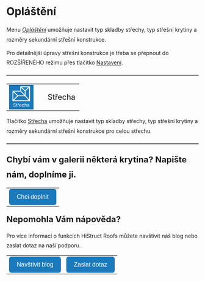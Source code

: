 <!DOCTYPE html>
<html>
<head>
  <meta charset="UTF-8">
  <title>Opláštění</title>
</head>

<style>
    body{ /* Nastavení okrajů a řádkování pro celý dokument */
      line-height: 1.8;
      padding-top: 30px;
      padding-right: 30px;
      padding-bottom: 30px;
      padding-left: 30px;
    }
    h1{ /* Styl hlavního nadpisu */
      font-size: 28px;
      border-bottom: none;
      margin-top: 10px;
      margin-bottom: 0px;
    }
    h2{ /* Styl podnadpisů */
      font-size: 22px;
      border-bottom: none;
      margin-top: 10px;
      margin-bottom: 0px;
    }
    h3{ /* Styl podnadpisů */
      font-size: 18px;
      border-bottom: none;
      margin-top: 10px;
      margin-bottom: 0px;
    }
    p{ /* Styl odstavců */
      border-bottom: none;
      margin-top: 10px;
      margin-bottom: 10px;
    }
    hr.main{ /* Hlavní oddělovací čára */
      border: none;
      border-top: 2px solid #555; /* čárkovaná čára */
      height: 1px; /* zruší výšku, protože border se použije místo background */
      margin-top: 20px;
      margin-bottom: 20px;
    }
    hr{ /* Běžná oddělovací čára */
      all: unset; /* zruší úplně veškeré defaultní styly */
      display: block;
      width: 100%;
      border-top: 2px dashed #555;
      margin: 20px 0;
    }
    .btn { /* Styl tlačítek */
      margin-top: 0px;
      padding: 12px 20px;
      background-color: rgb(27,122,187);
      color: white;
      border: none;
      border-radius: 6px;
      cursor: pointer;
      font-size: 16px;
    }
    .btn:hover { /* Styl tlačítek při najetí myší */
      background-color: rgb(20,90,140);
    }
</style>

<body>

  <h1>Opláštění</h1>

  <p>Menu <u><i>Opláštění</i></u> umožňuje nastavit typ skladby střechy, typ střešní krytiny a rozměry sekundární střešní konstrukce.</p>

  <p>Pro detailnější úpravy střešní konstrukce je třeba se přepnout do ROZŠÍŘENÉHO režimu přes tlačítko <u>Nastavení</u>.</p>

  <hr class="main"> <!-- Vodorovná čára jako oddělovač sekce -->

  <table>
    <tr>
      <td>
        <div style="position: relative; width: 64px; height: 64px;">
          <img src="img/RoofSketchIcon64x64.png" alt="RoofSketchIcon64x64.png" width="64" height="64">
          <div style="position: absolute; bottom: 0; width: 100%; background: none; color: white; font-size: 12px; text-align: center;">
            Střecha
          </div>
        </div>
      </td>
      <td style="vertical-align: middle; font-size: 20px; padding-left: 30px;">
        Střecha
      </td>
    </tr>
  </table>

  <p>Tlačítko <u>Střecha</u> umožňuje nastavit typ skladby střechy, typ střešní krytiny a rozměry sekundární střešní konstrukce pro celou střechu.</p>

  <hr class="main"> <!-- Vodorovná čára jako oddělovač sekce -->

  <h2>Chybí vám v galerii některá krytina? Napište nám, doplníme ji.</h2>
  <p>
  <table>
    <tr>
      <td>
        <a href="mailto:jiri.podval@histruct.com?subject=Dotaz na HiStruct konfigurátor budov">
          <button class="btn">Chci doplnit</button>
        </a>
      </td>
    </tr>
  </table>
  </p>

  <h2>Nepomohla Vám nápověda?</h2>
  <p>Pro více informací o funkcích HiStruct Roofs můžete navštívit náš blog nebo zaslat dotaz na naší podporu.</p>

  <table>
    <tr>
      <td>
        <a href="https://docs.histruct.com/cs/" target="_blank" rel="noopener noreferrer">
          <button class="btn">Navštívit blog</button>
        </a>
      </td>
      <td>
        <a href="mailto:support@histruct.com?subject=Dotaz na Support HiStruct">
          <button class="btn">Zaslat dotaz</button>
        </a>
      </td>
    </tr>
  </table>

</body>
</html>
